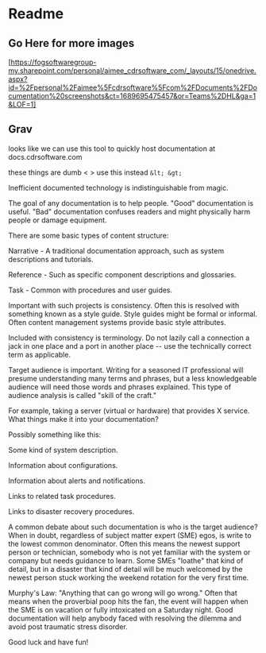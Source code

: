 # Readme

## Go Here for more images

[https://fogsoftwaregroup-my.sharepoint.com/personal/aimee_cdrsoftware_com/_layouts/15/onedrive.aspx?id=%2Fpersonal%2Faimee%5Fcdrsoftware%5Fcom%2FDocuments%2FDocumentation%20screenshots&ct=1689695475457&or=Teams%2DHL&ga=1&LOF=1]  

## Grav

looks like we can use this tool to quickly host documentation at docs.cdrsoftware.com

these things are dumb < > use this instead ```&lt; &gt;```

Inefficient documented technology is indistinguishable from magic.

The goal of any documentation is to help people. "Good" documentation is useful. "Bad" documentation confuses readers and might physically harm people or damage equipment.

There are some basic types of content structure:

Narrative - A traditional documentation approach, such as system descriptions and tutorials.

Reference - Such as specific component descriptions and glossaries.

Task - Common with procedures and user guides.

Important with such projects is consistency. Often this is resolved with something known as a style guide. Style guides might be formal or informal. Often content management systems provide basic style attributes.

Included with consistency is terminology. Do not lazily call a connection a jack in one place and a port in another place -- use the technically correct term as applicable.

Target audience is important. Writing for a seasoned IT professional will presume understanding many terms and phrases, but a less knowledgeable audience will need those words and phrases explained. This type of audience analysis is called "skill of the craft."

For example, taking a server (virtual or hardware) that provides X service. What things make it into your documentation?

Possibly something like this:

Some kind of system description.

Information about configurations.

Information about alerts and notifications.

Links to related task procedures.

Links to disaster recovery procedures.

A common debate about such documentation is who is the target audience? When in doubt, regardless of subject matter expert (SME) egos, is write to the lowest common denominator. Often this means the newest support person or technician, somebody who is not yet familiar with the system or company but needs guidance to learn. Some SMEs "loathe" that kind of detail, but in a disaster that kind of detail will be much welcomed by the newest person stuck working the weekend rotation for the very first time.

Murphy's Law: "Anything that can go wrong will go wrong." Often that means when the proverbial poop hits the fan, the event will happen when the SME is on vacation or fully intoxicated on a Saturday night. Good documentation will help anybody faced with resolving the dilemma and avoid post traumatic stress disorder.

Good luck and have fun!
